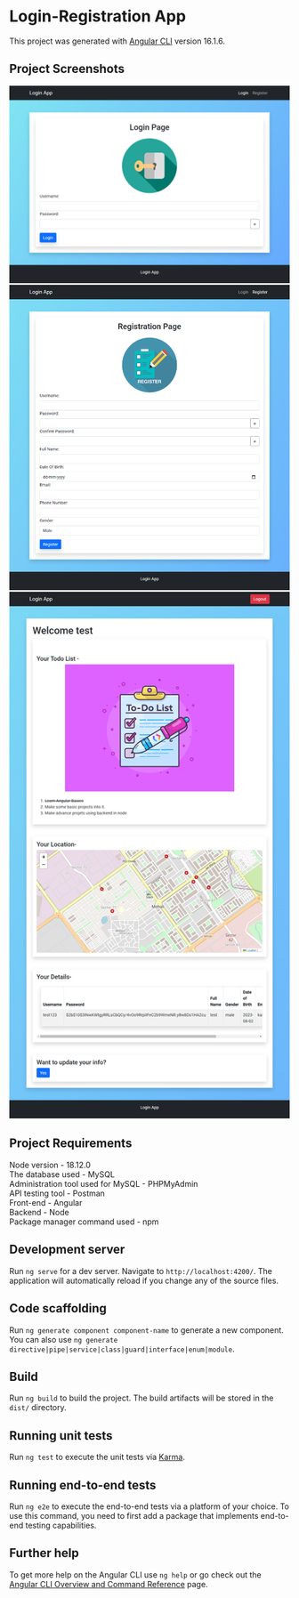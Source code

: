 # Login-Registration App

This project was generated with [Angular CLI](https://github.com/angular/angular-cli) version 16.1.6.

## Project Screenshots
![Project Screenshot](https://github.com/RinkuAppstechy/images/blob/main/login2.png)
![Project Screenshot](https://github.com/RinkuAppstechy/images/blob/main/login3.png)
![Project Screenshot](https://github.com/RinkuAppstechy/images/blob/main/login1.png)

## Project Requirements
Node version - 18.12.0  
The database used - MySQL  
Administration tool used for MySQL - PHPMyAdmin  
API testing tool - Postman  
Front-end - Angular  
Backend - Node  
Package manager command used - npm  

## Development server

Run `ng serve` for a dev server. Navigate to `http://localhost:4200/`. The application will automatically reload if you change any of the source files.

## Code scaffolding

Run `ng generate component component-name` to generate a new component. You can also use `ng generate directive|pipe|service|class|guard|interface|enum|module`.

## Build

Run `ng build` to build the project. The build artifacts will be stored in the `dist/` directory.

## Running unit tests

Run `ng test` to execute the unit tests via [Karma](https://karma-runner.github.io).

## Running end-to-end tests

Run `ng e2e` to execute the end-to-end tests via a platform of your choice. To use this command, you need to first add a package that implements end-to-end testing capabilities.

## Further help

To get more help on the Angular CLI use `ng help` or go check out the [Angular CLI Overview and Command Reference](https://angular.io/cli) page.
